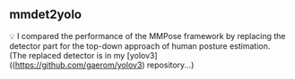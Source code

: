 ## mmdet2yolo  

💡 I compared the performance of the MMPose framework by replacing the detector part for the top-down approach of human posture estimation.  
(The replaced detector is in my [yolov3]((https://github.com/gaerom/yolov3) repository...)
